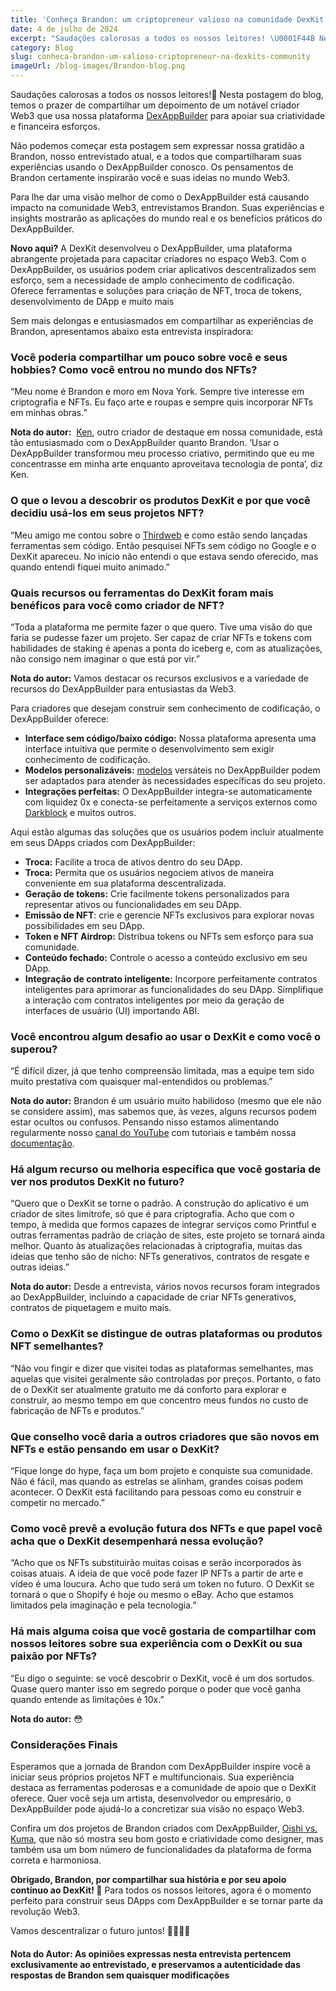 ```yaml
---
title: 'Conheça Brandon: um criptopreneur valioso na comunidade DexKit'
date: 4 de julho de 2024
excerpt: "Saudações calorosas a todos os nossos leitores! \U0001F44B Nesta postagem do blog, temos o prazer de compartilhar um depoimento de um notável criador da Web3..."
category: Blog
slug: conheca-brandon-um-valioso-criptopreneur-na-dexkits-community
imageUrl: /blog-images/Brandon-blog.png
---
```

Saudações calorosas a todos os nossos leitores!👋 Nesta postagem do blog, temos o prazer de compartilhar um depoimento de um notável criador Web3 que usa nossa plataforma [DexAppBuilder](https://dexappbuilder.dexkit.com/) para apoiar sua criatividade e financeira esforços.

Não podemos começar esta postagem sem expressar nossa gratidão a Brandon, nosso entrevistado atual, e a todos que compartilharam suas experiências usando o DexAppBuilder conosco. Os pensamentos de Brandon certamente inspirarão você e suas ideias no mundo Web3.

Para lhe dar uma visão melhor de como o DexAppBuilder está causando impacto na comunidade Web3, entrevistamos Brandon. Suas experiências e insights mostrarão as aplicações do mundo real e os benefícios práticos do DexAppBuilder.

**Novo aqui?** A DexKit desenvolveu o DexAppBuilder, uma plataforma abrangente projetada para capacitar criadores no espaço Web3. Com o DexAppBuilder, os usuários podem criar aplicativos descentralizados sem esforço, sem a necessidade de amplo conhecimento de codificação. Oferece ferramentas e soluções para criação de NFT, troca de tokens, desenvolvimento de DApp e muito mais

Sem mais delongas e entusiasmados em compartilhar as experiências de Brandon, apresentamos abaixo esta entrevista inspiradora:

### Você poderia compartilhar um pouco sobre você e seus hobbies? Como você entrou no mundo dos NFTs?

“Meu nome é Brandon e moro em Nova York. Sempre tive interesse em criptografia e NFTs. Eu faço arte e roupas e sempre quis incorporar NFTs em minhas obras.”

**Nota do autor:**  [Ken](https://nft.dpoisn.com/), outro criador de destaque em nossa comunidade, está tão entusiasmado com o DexAppBuilder quanto Brandon. ‘Usar o DexAppBuilder transformou meu processo criativo, permitindo que eu me concentrasse em minha arte enquanto aproveitava tecnologia de ponta’, diz Ken.

### O que o levou a descobrir os produtos DexKit e por que você decidiu usá-los em seus projetos NFT?

“Meu amigo me contou sobre o [Thirdweb](https://thirdweb.com/) e como estão sendo lançadas ferramentas sem código. Então pesquisei NFTs sem código no Google e o DexKit apareceu. No início não entendi o que estava sendo oferecido, mas quando entendi fiquei muito animado.”

### Quais recursos ou ferramentas do DexKit foram mais benéficos para você como criador de NFT?

“Toda a plataforma me permite fazer o que quero. Tive uma visão do que faria se pudesse fazer um projeto. Ser capaz de criar NFTs e tokens com habilidades de staking é apenas a ponta do iceberg e, com as atualizações, não consigo nem imaginar o que está por vir.”

**Nota do autor:** Vamos destacar os recursos exclusivos e a variedade de recursos do DexAppBuilder para entusiastas da Web3.

Para criadores que desejam construir sem conhecimento de codificação, o DexAppBuilder oferece:

* **Interface sem código/baixo código:** Nossa plataforma apresenta uma interface intuitiva que permite o desenvolvimento sem exigir conhecimento de codificação.
* **Modelos personalizáveis:** [modelos](https://dexappbuilder.dexkit.com/site/templates) versáteis no DexAppBuilder podem ser adaptados para atender às necessidades específicas do seu projeto.
* **Integrações perfeitas:** O DexAppBuilder integra-se automaticamente com liquidez 0x e conecta-se perfeitamente a serviços externos como [Darkblock](https://www.darkblock.io/) e muitos outros.

Aqui estão algumas das soluções que os usuários podem incluir atualmente em seus DApps criados com DexAppBuilder:

* **Troca:** Facilite a troca de ativos dentro do seu DApp.
* **Troca:** Permita que os usuários negociem ativos de maneira conveniente em sua plataforma descentralizada.
* **Geração de tokens:** Crie facilmente tokens personalizados para representar ativos ou funcionalidades em seu DApp.
* **Emissão de NFT**: crie e gerencie NFTs exclusivos para explorar novas possibilidades em seu DApp.
* **Token e NFT Airdrop:** Distribua tokens ou NFTs sem esforço para sua comunidade.
* **Conteúdo fechado:** Controle o acesso a conteúdo exclusivo em seu DApp.
* **Integração de contrato inteligente:** Incorpore perfeitamente contratos inteligentes para aprimorar as funcionalidades do seu DApp. Simplifique a interação com contratos inteligentes por meio da geração de interfaces de usuário (UI) importando ABI.

### Você encontrou algum desafio ao usar o DexKit e como você o superou?

“É difícil dizer, já que tenho compreensão limitada, mas a equipe tem sido muito prestativa com quaisquer mal-entendidos ou problemas.”

**Nota do autor:** Brandon é um usuário muito habilidoso (mesmo que ele não se considere assim), mas sabemos que, às vezes, alguns recursos podem estar ocultos ou confusos. Pensando nisso estamos alimentando regularmente nosso [canal do YouTube](https://www.youtube.com/@DexKit/videos) com tutoriais e também nossa [documentação](https://docs.dexkit.com/defi-products ).

### Há algum recurso ou melhoria específica que você gostaria de ver nos produtos DexKit no futuro?

“Quero que o DexKit se torne o padrão. A construção do aplicativo é um criador de sites limítrofe, só que é para criptografia. Acho que com o tempo, à medida que formos capazes de integrar serviços como Printful e outras ferramentas padrão de criação de sites, este projeto se tornará ainda melhor. Quanto às atualizações relacionadas à criptografia, muitas das ideias que tenho são de nicho: NFTs generativos, contratos de resgate e outras ideias.”

**Nota do autor:** Desde a entrevista, vários novos recursos foram integrados ao DexAppBuilder, incluindo a capacidade de criar NFTs generativos, contratos de piquetagem e muito mais.

### Como o DexKit se distingue de outras plataformas ou produtos NFT semelhantes?

“Não vou fingir e dizer que visitei todas as plataformas semelhantes, mas aquelas que visitei geralmente são controladas por preços. Portanto, o fato de o DexKit ser atualmente gratuito me dá conforto para explorar e construir, ao mesmo tempo em que concentro meus fundos no custo de fabricação de NFTs e produtos.”

### Que conselho você daria a outros criadores que são novos em NFTs e estão pensando em usar o DexKit?

“Fique longe do hype, faça um bom projeto e conquiste sua comunidade. Não é fácil, mas quando as estrelas se alinham, grandes coisas podem acontecer. O DexKit está facilitando para pessoas como eu construir e competir no mercado.”

### Como você prevê a evolução futura dos NFTs e que papel você acha que o DexKit desempenhará nessa evolução?

“Acho que os NFTs substituirão muitas coisas e serão incorporados às coisas atuais. A ideia de que você pode fazer IP NFTs a partir de arte e vídeo é uma loucura. Acho que tudo será um token no futuro. O DexKit se tornará o que o Shopify é hoje ou mesmo o eBay. Acho que estamos limitados pela imaginação e pela tecnologia.”

### Há mais alguma coisa que você gostaria de compartilhar com nossos leitores sobre sua experiência com o DexKit ou sua paixão por NFTs?

“Eu digo o seguinte: se você descobrir o DexKit, você é um dos sortudos. Quase quero manter isso em segredo porque o poder que você ganha quando entende as limitações é 10x.”

**Nota do autor:** 😳

### Considerações Finais

Esperamos que a jornada de Brandon com DexAppBuilder inspire você a iniciar seus próprios projetos NFT e multifuncionais. Sua experiência destaca as ferramentas poderosas e a comunidade de apoio que o DexKit oferece. Quer você seja um artista, desenvolvedor ou empresário, o DexAppBuilder pode ajudá-lo a concretizar sua visão no espaço Web3.

Confira um dos projetos de Brandon criados com DexAppBuilder, [Oishi vs. Kuma](https://oushi-vs-kuma.dexkit.app/), que não só mostra seu bom gosto e criatividade como designer, mas também usa um bom número de funcionalidades da plataforma de forma correta e harmoniosa.

**Obrigado, Brandon, por compartilhar sua história e por seu apoio contínuo ao DexKit! 🤝** Para todos os nossos leitores, agora é o momento perfeito para construir seus DApps com DexAppBuilder e se tornar parte da revolução Web3.

Vamos descentralizar o futuro juntos! 👨‍👩‍👧‍👦

#### Nota do Autor: As opiniões expressas nesta entrevista pertencem exclusivamente ao entrevistado, e preservamos a autenticidade das respostas de Brandon sem quaisquer modificações
